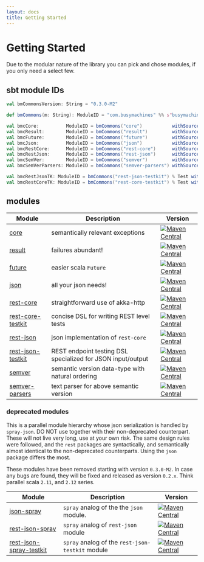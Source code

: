 ```yaml
---
layout: docs
title: Getting Started
---
```


# Getting Started

Due to the modular nature of the library you can pick and chose modules, if you only need a select few.

## sbt module IDs

```scala
val bmCommonsVersion: String = "0.3.0-M2"

def bmCommons(m: String): ModuleID = "com.busymachines" %% s"busymachines-commons-$m" % bmCommonsVersion

val bmcCore:          ModuleID = bmCommons("core")           withSources ()
val bmcResult:        ModuleID = bmCommons("result")         withSources ()
val bmcFuture:        ModuleID = bmCommons("future")         withSources ()
val bmcJson:          ModuleID = bmCommons("json")           withSources ()
val bmcRestCore:      ModuleID = bmCommons("rest-core")      withSources ()
val bmcRestJson:      ModuleID = bmCommons("rest-json")      withSources ()
val bmcSemVer:        ModuleID = bmCommons("semver")         withSources ()
val bmcSemVerParsers: ModuleID = bmCommons("semver-parsers") withSources ()

val bmcRestJsonTK: ModuleID = bmCommons("rest-json-testkit") % Test withSources ()
val bmcRestCoreTK: ModuleID = bmCommons("rest-core-testkit") % Test withSources ()
```

## modules

Module                             | Description                                                 | Version
---------------------------------- | ----------------------------------------------------------- | --------------------------------------------------------------------------------------------
[core](core/)                      | semantically relevant exceptions                            | [![Maven Central](https://img.shields.io/maven-central/v/com.busymachines/busymachines-commons-core_2.12.svg)](https://maven-badges.herokuapp.com/maven-central/com.busymachines/busymachines-commons-core_2.12)
[result](result/)                  | failures abundant!                                          | [![Maven Central](https://img.shields.io/maven-central/v/com.busymachines/busymachines-commons-result_2.12.svg)](https://maven-badges.herokuapp.com/maven-central/com.busymachines/busymachines-commons-result_2.12)
[future](future/)                  | easier scala `Future`                                       | [![Maven Central](https://img.shields.io/maven-central/v/com.busymachines/busymachines-commons-future_2.12.svg)](https://maven-badges.herokuapp.com/maven-central/com.busymachines/busymachines-commons-future_2.12)
[json](json/)                      | all your json needs!                                        | [![Maven Central](https://img.shields.io/maven-central/v/com.busymachines/busymachines-commons-core_2.12.svg)](https://maven-badges.herokuapp.com/maven-central/com.busymachines/busymachines-commons-core_2.12)
[rest-core](rest/)                 | straightforward use of akka-http                            | [![Maven Central](https://img.shields.io/maven-central/v/com.busymachines/busymachines-commons-rest-core_2.12.svg)](https://maven-badges.herokuapp.com/maven-central/com.busymachines/busymachines-commons-rest-core_2.12)
[rest-core-testkit](rest-testkit/) | concise DSL for writing REST level tests                    | [![Maven Central](https://img.shields.io/maven-central/v/com.busymachines/busymachines-commons-rest-core-testkit_2.12.svg)](https://maven-badges.herokuapp.com/maven-central/com.busymachines/busymachines-commons-rest-core-testkit_2.12)
[rest-json](rest/)                 | json implementation of `rest-core`                          | [![Maven Central](https://img.shields.io/maven-central/v/com.busymachines/busymachines-commons-rest-json_2.12.svg)](https://maven-badges.herokuapp.com/maven-central/com.busymachines/busymachines-commons-rest-json_2.12)
[rest-json-testkit](rest-testkit/) | REST endpoint testing DSL specialized for JSON input/output | [![Maven Central](https://img.shields.io/maven-central/v/com.busymachines/busymachines-commons-rest-json-testkit_2.12.svg)](https://maven-badges.herokuapp.com/maven-central/com.busymachines/busymachines-commons-rest-json-testkit_2.12)
[semver](semver/)                  | semantic version data-type with natural ordering            | [![Maven Central](https://img.shields.io/maven-central/v/com.busymachines/busymachines-commons-semver_2.12.svg)](https://maven-badges.herokuapp.com/maven-central/com.busymachines/busymachines-commons-semver_2.12)
[semver-parsers](semver-parsers/)  | text parser for above semantic version                      | [![Maven Central](https://img.shields.io/maven-central/v/com.busymachines/busymachines-commons-semver-parsers_2.12.svg)](https://maven-badges.herokuapp.com/maven-central/com.busymachines/busymachines-commons-semver-parsers_2.12)

### deprecated modules

This is a parallel module hierarchy whose json serialization is handled by `spray-json`. DO NOT use together with their non-deprecated counterpart. These will not live very long, use at your own risk. The same design rules were followed, and the `rest` packages are syntactically, and semantically almost identical to the non-deprecated counterparts. Using the `json` package differs the most.

These modules have been removed starting with version `0.3.0-M2`. In case any bugs are found, they will be fixed and released as version `0.2.x`. Think parallel scala `2.11`, and `2.12` series.

Module                                                                                                                                                | Description                                                 | Version
----------------------------------------------------------------------------------------------------------------------------------------------------- | ----------------------------------------------------------- | --------------------------------------------------------------------------------------------
[json-spray](https://github.com/busymachines/busymachines-commons/tree/68ab320e3e9f56aba0efb518fe687a806de84728/json-spray)                           | `spray` analog of the the `json` module.                    | [![Maven Central](https://img.shields.io/maven-central/v/com.busymachines/busymachines-commons-json-spray_2.12.svg)](https://maven-badges.herokuapp.com/maven-central/com.busymachines/busymachines-commons-json-spray_2.12)
[rest-json-spray](https://github.com/busymachines/busymachines-commons/tree/68ab320e3e9f56aba0efb518fe687a806de84728/rest-json-spray)                 | `spray` analog of `rest-json` module                        | [![Maven Central](https://img.shields.io/maven-central/v/com.busymachines/busymachines-commons-rest-json-spray_2.12.svg)](https://maven-badges.herokuapp.com/maven-central/com.busymachines/busymachines-commons-rest-json-spray_2.12)
[rest-json-spray-testkit](https://github.com/busymachines/busymachines-commons/tree/68ab320e3e9f56aba0efb518fe687a806de84728/rest-json-spray-testkit) | `spray` analog of the `rest-json-testkit` module            | [![Maven Central](https://img.shields.io/maven-central/v/com.busymachines/busymachines-commons-rest-json-spray-testkit_2.12.svg)](https://maven-badges.herokuapp.com/maven-central/com.busymachines/busymachines-commons-rest-json-spray-testkit_2.12)




